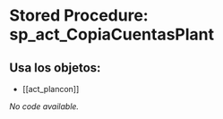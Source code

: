 # Stored Procedure: sp_act_CopiaCuentasPlant

## Usa los objetos:
- [[act_plancon]]

*No code available.*
